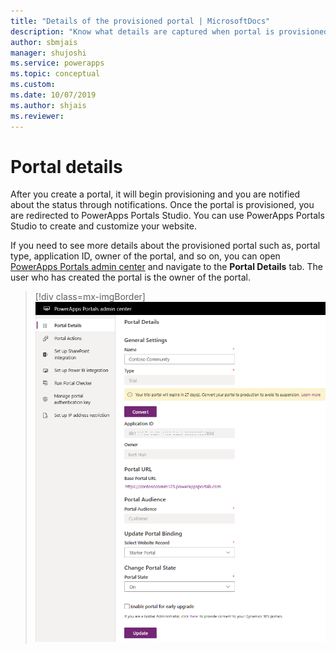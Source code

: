 ```yaml
---
title: "Details of the provisioned portal | MicrosoftDocs"
description: "Know what details are captured when portal is provisioned and what you can use."
author: sbmjais
manager: shujoshi
ms.service: powerapps
ms.topic: conceptual
ms.custom: 
ms.date: 10/07/2019
ms.author: shjais
ms.reviewer:
---
```


# Portal details

After you create a portal, it will begin provisioning and you are notified about the status through notifications. Once the portal is provisioned, you are redirected to PowerApps Portals Studio. You can use PowerApps Portals Studio to create and customize your website.

If you need to see more details about the provisioned portal such as, portal type, application ID, owner of the portal, and so on, you can open [PowerApps Portals admin center](admin-overview.md) and navigate to the **Portal Details** tab. The user who has created the portal is the owner of the portal.

> [!div class=mx-imgBorder]
> ![Portal details](../media/portal-details-admin.png "Portal details")